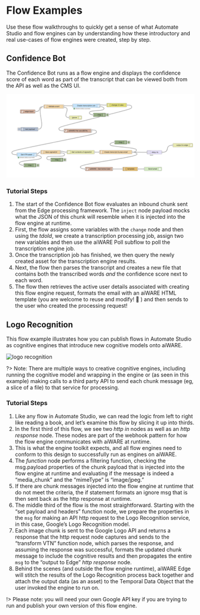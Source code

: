 # Flow Examples

Use these flow walkthroughs to quickly get a sense of what Automate Studio and flow engines can by understanding how these introductory and real use-cases of flow engines were created, step by step.

## Confidence Bot

The Confidence Bot runs as a flow engine and displays the confidence score of each word as part of the transcript that can be viewed both from the API as well as the CMS UI.

![confidence bot flow](confidence-bot-flow.png)

### Tutorial Steps

1. The start of the Confidence Bot flow evaluates an inbound chunk sent from the Edge processing framework. The `inject` node payload mocks what the JSON of this chunk will resemble when it is injected into the flow engine at runtime.
2. First, the flow assigns some variables with the `change` node and then using the *tdoId*, we create a transcription processing job, assign two new variables and then use the aiWARE Poll subflow to poll the transcription engine job.
3. Once the transcription job has finished, we then query the newly created asset for the transcription engine results.
4. Next, the flow then parses the transcript and creates a new file that contains both the transcribed words *and* the confidence score next to each word.
5. The flow then retrieves the active user details associated with creating this flow engine request, formats the email with an aiWARE HTML template (you are welcome to reuse and modify! :blue_heart: ) and then sends to the user who created the processing request!

## Logo Recognition

This flow example illustrates how you can publish flows in Automate Studio as cognitive engines that introduce new cognitive models onto aiWARE.

![logo recognition](/automate-studio/automate-logo-recognition.png)

?> Note: There are multiple ways to creative cognitive engines, including running the cognitive model and wrapping in the engine or (as seen in this example) making calls to a third party API to send each chunk message (eg, a slice of a file) to that service for processing.

### Tutorial Steps

1. Like any flow in Automate Studio, we can read the logic from left to right like reading a book, and let’s examine this flow by slicing it up into thirds.
2. In the first third of this flow, we see two *http in* nodes as well as an *http response* node. These nodes are part of the webhook pattern for how the flow engine communicates with aiWARE at runtime.
3. This is what the engine toolkit expects, and all flow engines need to conform to this design to successfully run as engines on aiWARE.
4. The *function* node performs a filtering function, checking the msg.payload properties of the chunk payload that is injected into the flow engine at runtime and evaluating if the message is indeed a “media_chunk” and the “mimeType” is “image/jpeg.”
5. If there are chunk messages injected into the flow engine at runtime that do not meet the criteria, the if statement formats an ignore msg that is then sent back as the http response at runtime.
6. The middle third of the flow is the most straightforward. Starting with the “set payload and headers” function node, we prepare the properties in the `msg` for making an API http request to the Logo Recognition service, in this case, Google’s Logo Recognition model.
7. Each image chunk is sent to the Google Logo API and returns a response that the http request node captures and sends to the “transform VTN” function node, which parses the response, and assuming the response was successful, formats the updated chunk message to include the cognitive results and then propagates the entire `msg` to the “output to Edge” *http response* node.
8. Behind the scenes (and outside the flow engine runtime), aiWARE Edge will stitch the results of the Logo Recognition process back together and attach the output data (as an asset) to the Temporal Data Object that the user invoked the engine to run on.

!> Please note: you will need your own Google API key if you are trying to run and publish your own version of this flow engine.
